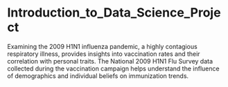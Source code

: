 # Introduction_to_Data_Science_Project
Examining the 2009 H1N1 influenza pandemic, a highly contagious respiratory illness, provides insights into vaccination rates and their correlation with personal traits. The National 2009 H1N1 Flu Survey data collected during the vaccination campaign helps understand the influence of demographics and individual beliefs on immunization trends.
